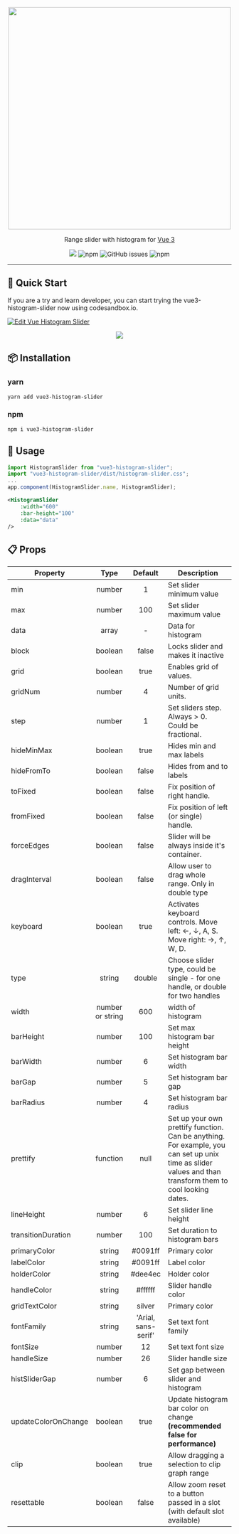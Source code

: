 <p align="center">
    <img src="https://github.com/phedone/vue3-histogram-slider/raw/master/resources/header.png" width="500">
</p>
<p align="center">
 Range slider with histogram for <a href="http://vuejs.org/" rel="nofollow" class="rich-diff-level-one">Vue 3</a>
</p>
<p align="center">
    <img src="https://img.shields.io/github/license/phedone/vue3-histogram-slider?style=flat-square" />
    <img alt="npm" src="https://img.shields.io/npm/dm/vue3-histogram-slider?style=flat-square">
    <img alt="GitHub issues" src="https://img.shields.io/github/issues/phedone/vue3-histogram-slider?style=flat-square">
    <img alt="npm" src="https://img.shields.io/npm/v/vue3-histogram-slider?style=flat-square">
</p>
<hr>

## 🚀 Quick Start

If you are a try and learn developer, you can start trying the vue3-histogram-slider now using codesandbox.io.

<a href="https://codesandbox.io/s/vue-histogram-slider-b7m0e?fontsize=14" target="_blank">
  <img alt="Edit Vue Histogram Slider" src="https://codesandbox.io/static/img/play-codesandbox.svg">
</a>

<p align="center">
    <img src="https://github.com/phedone/vue3-histogram-slider/raw/master/resources/histogram-slider-demo.gif">
</p>

## 📦 Installation

### yarn

`yarn add vue3-histogram-slider`

### npm

`npm i vue3-histogram-slider`

## 🔧 Usage

```js
import HistogramSlider from "vue3-histogram-slider";
import "vue3-histogram-slider/dist/histogram-slider.css";
...
app.component(HistogramSlider.name, HistogramSlider);
```

```xml
<HistogramSlider
    :width="600"
    :bar-height="100"
    :data="data"
/>
```

## 📋 Props

Property |Type|Default|Description
---|:---:|:---:|---
min|number|1|Set slider minimum value
max|number|100|Set slider maximum value
data|array| - |Data for histogram
block|boolean|false|Locks slider and makes it inactive
grid|boolean|true|Enables grid of values.
gridNum|number|4|Number of grid units.
step|number|1|Set sliders step. Always > 0. Could be fractional.
hideMinMax|boolean|true|Hides min and max labels
hideFromTo|boolean|false|Hides from and to labels
toFixed|boolean|false|Fix position of right handle.
fromFixed|boolean|false|Fix position of left (or single) handle.
forceEdges|boolean|false|Slider will be always inside it's container.
dragInterval|boolean|false|Allow user to drag whole range. Only in double type
keyboard|boolean|true|Activates keyboard controls. Move left: ←, ↓, A, S. Move right: →, ↑, W, D.
type|string|double|Choose slider type, could be single - for one handle, or double for two handles
width|number or string|600|width of histogram
barHeight|number|100|Set max histogram bar height
barWidth|number|6|Set histogram bar width
barGap|number|5|Set histogram bar gap
barRadius|number|4|Set histogram bar radius
prettify|function|null|Set up your own prettify function. Can be anything. For example, you can set up unix time as slider values and than transform them to cool looking dates.
lineHeight|number|6|Set slider line height
transitionDuration|number|100|Set duration to histogram bars
primaryColor|string|#0091ff|Primary color
labelColor|string|#0091ff|Label color
holderColor|string|#dee4ec|Holder color
handleColor|string|#ffffff|Slider handle color
gridTextColor|string|silver|Primary color
fontFamily|string|'Arial, sans-serif'|Set text font family
fontSize|number|12|Set text font size
handleSize|number|26|Slider handle size
histSliderGap|number|6|Set gap between slider and histogram
updateColorOnChange|boolean|true|Update histogram bar color on change **(recommended false for performance)**
clip|boolean|true|Allow dragging a selection to clip graph range
resettable|boolean|false|Allow zoom reset to a button passed in a slot (with default slot available)
